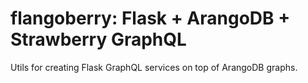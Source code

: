 # flangoberry: Flask + ArangoDB + Strawberry GraphQL

Utils for creating Flask GraphQL services on top of ArangoDB graphs.
